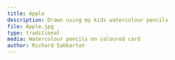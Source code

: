 ```yaml
---
title: Apple
description: Drawn using my kids watercolour pencils
file: Apple.jpg
type: traditional
media: Watercolour pencils on coloured card
author: Richard Sabbarton
---
```


